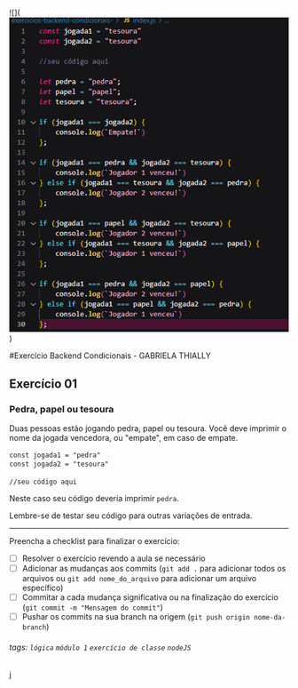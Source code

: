 ![](![Alt text](image.png))

#Exercício Backend Condicionais - GABRIELA THIALLY

## Exercício 01 

### Pedra, papel ou tesoura

Duas pessoas estão jogando pedra, papel ou tesoura. Você deve imprimir o nome da jogada vencedora, ou "empate", em caso de empate.

```javascript=
const jogada1 = "pedra"
const jogada2 = "tesoura"

//seu código aqui
```

Neste caso seu código deveria imprimir `pedra`.

Lembre-se de testar seu código para outras variações de entrada.

---

Preencha a checklist para finalizar o exercício:

- [ ] Resolver o exercício revendo a aula se necessário
- [ ] Adicionar as mudanças aos commits (`git add .` para adicionar todos os arquivos ou `git add nome_do_arquivo` para adicionar um arquivo específico)
- [ ] Commitar a cada mudança significativa ou na finalização do exercício (`git commit -m "Mensagem do commit"`)
- [ ] Pushar os commits na sua branch na origem (`git push origin nome-da-branch`)

###### tags: `lógica` `módulo 1` `exercício de classe` `nodeJS`
j